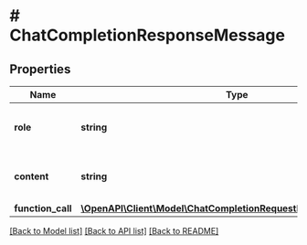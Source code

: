 # # ChatCompletionResponseMessage

## Properties

Name | Type | Description | Notes
------------ | ------------- | ------------- | -------------
**role** | **string** | The role of the author of this message. |
**content** | **string** | The contents of the message. | [optional]
**function_call** | [**\OpenAPI\Client\Model\ChatCompletionRequestMessageFunctionCall**](ChatCompletionRequestMessageFunctionCall.md) |  | [optional]

[[Back to Model list]](../../README.md#models) [[Back to API list]](../../README.md#endpoints) [[Back to README]](../../README.md)
